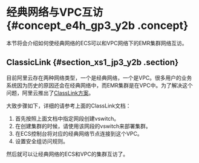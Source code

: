 # 经典网络与VPC互访 {#concept_e4h_gp3_y2b .concept}

本节将会介绍如何使经典网络的ECS可以和VPC网络下的EMR集群网络互访。

## ClassicLink {#section_xs1_jp3_y2b .section}

目前阿里云存在两种网络类型，一个是经典网络，一个是VPC。很多用户的业务系统因为历史的原因还会在经典网络中，而EMR集群是在VPC中。为了解决这个问题，阿里云推出了[ClassLink方案](../../../../../intl.zh-CN/用户指南/ClassicLink/ClassicLink概述.md#)。

大致步骤如下，详细的请参考上面的ClassLink文档：

1.  首先按照上面文档中指定网段创建vswitch。
2.  在创建集群的时候，请使用该网段的vswitch来部署集群。
3.  在ECS控制台将对应的经典网络节点连接到这个VPC。
4.  设置安全组访问规则。

然后就可以让经典网络的ECS和VPC的集群互访了。

